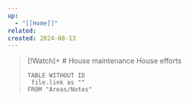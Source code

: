 ```yaml
---
up:
  - "[[Home]]"
related: 
created: 2024-08-13
---
```







> [!Watch]+ # House maintenance
> House efforts 
> 
> ```dataview
> TABLE WITHOUT ID
>  file.link as ""
> FROM "Areas/Notes"
> ```
